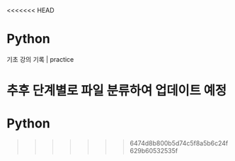 <<<<<<< HEAD
# Python
기초 강의 기록 | practice


추후 단계별로 파일 분류하여 업데이트 예정
=======
# Python
>>>>>>> 6474d8b800b5d74c5f8a5b6c24f629b60532535f
